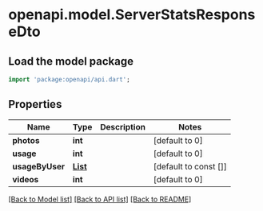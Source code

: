 # openapi.model.ServerStatsResponseDto

## Load the model package
```dart
import 'package:openapi/api.dart';
```

## Properties
Name | Type | Description | Notes
------------ | ------------- | ------------- | -------------
**photos** | **int** |  | [default to 0]
**usage** | **int** |  | [default to 0]
**usageByUser** | [**List<UsageByUserDto>**](UsageByUserDto.md) |  | [default to const []]
**videos** | **int** |  | [default to 0]

[[Back to Model list]](../README.md#documentation-for-models) [[Back to API list]](../README.md#documentation-for-api-endpoints) [[Back to README]](../README.md)


